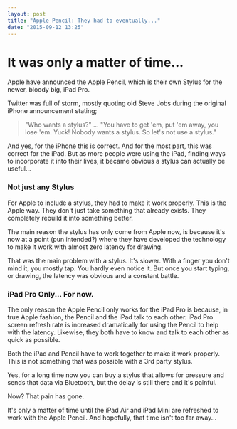 ```yaml
---
layout: post
title: "Apple Pencil: They had to eventually..."
date: "2015-09-12 13:25"
---
```


# It was only a matter of time...
Apple have announced the Apple Pencil, which is their own Stylus for the newer, bloody big, iPad Pro.

Twitter was full of storm, mostly quoting old Steve Jobs during the original iPhone announcement stating;

> "Who wants a stylus?" ... "You have to get 'em, put 'em away, you lose 'em. Yuck! Nobody wants a stylus. So let's not use a stylus."

And yes, for the iPhone this is correct. And for the most part, this was correct for the iPad.
But as more people were using the iPad, finding ways to incorporate it into their lives, it became obvious a stylus can actually be useful...

### Not just any Stylus

For Apple to include a stylus, they had to make it work properly. This is the Apple way. They don't just take something that already exists. They completely rebuild it into something better.

The main reason the stylus has only come from Apple now, is because it's now at a point (pun intended?) where they have developed the technology to make it work with almost zero latency for drawing.

That was the main problem with a stylus. It's slower. With a finger you don't mind it, you mostly tap. You hardly even notice it. But once you start typing, or drawing, the latency was obvious and a constant battle.

### iPad Pro Only... For now.

The only reason the Apple Pencil only works for the iPad Pro is because, in true Apple fashion, the Pencil and the iPad talk to each other. iPad Pro screen refresh rate is increased dramatically for using the Pencil to help with the latency. Likewise, they both have to know and talk to each other as quick as possible.

Both the iPad and Pencil have to work together to make it work properly. This is not something that was possible with a 3rd party stylus.

Yes, for a long time now you can buy a stylus that allows for pressure and sends that data via Bluetooth, but the delay is still there and it's painful.

Now? That pain has gone.

It's only a matter of time until the iPad Air and iPad Mini are refreshed to work with the Apple Pencil. And hopefully, that time isn't too far away...
